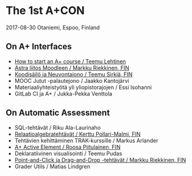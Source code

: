 # The 1st A+CON

2017-08-30 Otaniemi, Espoo, Finland

## On A+ Interfaces

* [How to start an A+ course / Teemu Lehtinen](how-to-start-an-a-plus-course.pdf)
* [Astra liitos Moodleen / Markku Riekkinen, FIN](Astra-plugin.pdf)
* [Koodisäilö ja Neuvontajono / Teemu Sirkiä, FIN](KoodisailoNeuvontajono.pdf)
* MOOC Jutut -palautejono / Jaakko Kantojärvi
* Materiaaliyhteistyötä yli yliopistorajojen / Essi Isohanni
* GitLab CI ja A+ / Jukka-Pekka Venttola

## On Automatic Assessment

* SQL-tehtävät / Riku Ala-Laurinaho
* [Relaatioalgebratehtävät / Kerttu Pollari-Malmi, FIN](relaatioalgebra.pdf)
* Tehtävien kehittäminen TRAK-kurssille / Markus Arlander
* [A+ Active Element / Roosa Piitulainen, FIN](active_element.pdf)
* Deklaratiivinen visualisointi / Teemu Pudas
* [Point-and-Click ja Drag-and-Drop -tehtävät / Markku Riekkinen, FIN](acos-point-click-drag-drop.pdf)
* Grader Utils / Matias Lindgren
